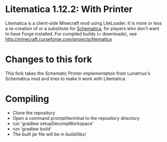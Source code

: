 Litematica 1.12.2: With Printer
==============
Litematica is a client-side Minecraft mod using LiteLoader.
It is more or less a re-creation of or a substitute for [Schematica](https://minecraft.curseforge.com/projects/schematica),
for players who don't want to have Forge installed.
For compiled builds (= downloads), see http://minecraft.curseforge.com/projects/litematica

Changes to this fork
====================

This fork takes the Schematic Printer implementation from Lunatrius's Schematica mod and tries to make it work with Litematica.

Compiling
=========
* Clone the repository
* Open a command prompt/terminal to the repository directory
* run 'gradlew setupDecompWorkspace'
* run 'gradlew build'
* The built jar file will be in build/libs/
